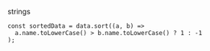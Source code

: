 strings
  ````
  const sortedData = data.sort((a, b) =>
    a.name.toLowerCase() > b.name.toLowerCase() ? 1 : -1
  );
  
  ````
